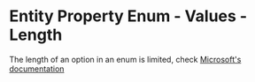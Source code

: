 # Entity Property Enum - Values - Length

The length of an option in an enum is limited, check [Microsoft's documentation](https://learn.microsoft.com/en-us/minecraft/creator/documents/introductiontoentityproperties#enum-property-restrictions)